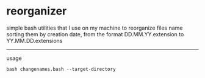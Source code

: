 # reorganizer
simple bash utilities that I use on my machine to reorganize files name sorting them by creation date, from the format DD.MM.YY.extension to YY.MM.DD.extensions

----

usage
```
bash changenames.bash --target-directory
```
